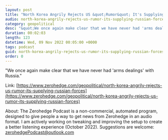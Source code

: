 ```yaml
---
layout: post
title: "North Korea Angrily Rejects US &quot;Rumor&quot; It's Supplying Russian Forces"
audio: north-korea-angrily-rejects-us-rumor-its-supplying-russian-forces-0
category: geopolitical
desc: "&quot;We once again make clear that we have never had 'arms dealings' with Russia.&quot;"
duration: 00:02:03
length: 123
datetime: Wed, 09 Nov 2022 00:05:00 +0000
tags: podcast
guid: north-korea-angrily-rejects-us-rumor-its-supplying-russian-forces-0
order: 0
---
```

&quot;We once again make clear that we have never had 'arms dealings' with Russia.&quot;

Link: [https://www.zerohedge.com/geopolitical/north-korea-angrily-rejects-us-rumor-its-supplying-russian-forces](https://www.zerohedge.com/geopolitical/north-korea-angrily-rejects-us-rumor-its-supplying-russian-forces)

About: The Zerohedge Podcast is a non-commercial, automated program, designed to give people a way to get news from Zerohedge in an audio format.  I am actively working on tweaking and improving the setup to create a better listening experience (October 2022).  Suggestions are welcome: [zerohedgePodcast@outlook.com](mailto:zerohedgePodcast@outlook.com)